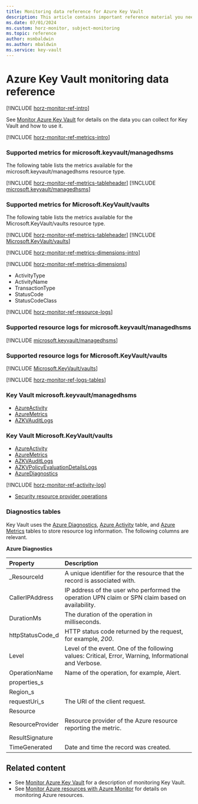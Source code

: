 ```yaml
---
title: Monitoring data reference for Azure Key Vault
description: This article contains important reference material you need when you monitor Azure Key Vault by using Azure Monitor.
ms.date: 07/01/2024
ms.custom: horz-monitor, subject-monitoring
ms.topic: reference
author: msmbaldwin
ms.author: mbaldwin
ms.service: key-vault
---
```

# Azure Key Vault monitoring data reference

[!INCLUDE [horz-monitor-ref-intro](~/reusable-content/ce-skilling/azure/includes/azure-monitor/horizontals/horz-monitor-ref-intro.md)]

See [Monitor Azure Key Vault](monitor-key-vault.md) for details on the data you can collect for Key Vault and how to use it.

[!INCLUDE [horz-monitor-ref-metrics-intro](~/reusable-content/ce-skilling/azure/includes/azure-monitor/horizontals/horz-monitor-ref-metrics-intro.md)]

### Supported metrics for microsoft.keyvault/managedhsms

The following table lists the metrics available for the microsoft.keyvault/managedhsms resource type.

[!INCLUDE [horz-monitor-ref-metrics-tableheader](~/reusable-content/ce-skilling/azure/includes/azure-monitor/horizontals/horz-monitor-ref-metrics-tableheader.md)]
[!INCLUDE [microsoft.keyvault/managedhsms](~/reusable-content/ce-skilling/azure/includes/azure-monitor/reference/metrics/microsoft-keyvault-managedhsms-metrics-include.md)]

### Supported metrics for Microsoft.KeyVault/vaults

The following table lists the metrics available for the Microsoft.KeyVault/vaults resource type.

[!INCLUDE [horz-monitor-ref-metrics-tableheader](~/reusable-content/ce-skilling/azure/includes/azure-monitor/horizontals/horz-monitor-ref-metrics-tableheader.md)]
[!INCLUDE [Microsoft.KeyVault/vaults](~/reusable-content/ce-skilling/azure/includes/azure-monitor/reference/metrics/microsoft-keyvault-vaults-metrics-include.md)]

[!INCLUDE [horz-monitor-ref-metrics-dimensions-intro](~/reusable-content/ce-skilling/azure/includes/azure-monitor/horizontals/horz-monitor-ref-metrics-dimensions-intro.md)]

[!INCLUDE [horz-monitor-ref-metrics-dimensions](~/reusable-content/ce-skilling/azure/includes/azure-monitor/horizontals/horz-monitor-ref-metrics-dimensions.md)]

- ActivityType
- ActivityName
- TransactionType
- StatusCode
- StatusCodeClass

[!INCLUDE [horz-monitor-ref-resource-logs](~/reusable-content/ce-skilling/azure/includes/azure-monitor/horizontals/horz-monitor-ref-resource-logs.md)]

### Supported resource logs for microsoft.keyvault/managedhsms

[!INCLUDE [microsoft.keyvault/managedhsms](~/reusable-content/ce-skilling/azure/includes/azure-monitor/reference/logs/microsoft-keyvault-managedhsms-logs-include.md)]

### Supported resource logs for Microsoft.KeyVault/vaults

[!INCLUDE [Microsoft.KeyVault/vaults](~/reusable-content/ce-skilling/azure/includes/azure-monitor/reference/logs/microsoft-keyvault-vaults-logs-include.md)]

[!INCLUDE [horz-monitor-ref-logs-tables](~/reusable-content/ce-skilling/azure/includes/azure-monitor/horizontals/horz-monitor-ref-logs-tables.md)]

### Key Vault microsoft.keyvault/managedhsms

- [AzureActivity](/azure/azure-monitor/reference/tables/azureactivity#columns)
- [AzureMetrics](/azure/azure-monitor/reference/tables/azuremetrics#columns)
- [AZKVAuditLogs](/azure/azure-monitor/reference/tables/azkvauditlogs#columns)

### Key Vault Microsoft.KeyVault/vaults

- [AzureActivity](/azure/azure-monitor/reference/tables/azureactivity#columns)
- [AzureMetrics](/azure/azure-monitor/reference/tables/azuremetrics#columns)
- [AZKVAuditLogs](/azure/azure-monitor/reference/tables/azkvauditlogs#columns)
- [AZKVPolicyEvaluationDetailsLogs](/azure/azure-monitor/reference/tables/azkvpolicyevaluationdetailslogs#columns)
- [AzureDiagnostics](/azure/azure-monitor/reference/tables/azurediagnostics#columns)

[!INCLUDE [horz-monitor-ref-activity-log](~/reusable-content/ce-skilling/azure/includes/azure-monitor/horizontals/horz-monitor-ref-activity-log.md)]

- [Security resource provider operations](/azure/role-based-access-control/resource-provider-operations#security)

### Diagnostics tables

Key Vault uses the [Azure Diagnostics](/azure/azure-monitor/reference/tables/azurediagnostics), [Azure Activity](/azure/azure-monitor/reference/tables/azureactivity) table, and [Azure Metrics](/azure/azure-monitor/reference/tables/azuremetrics) tables to store resource log information. The following columns are relevant.

**Azure Diagnostics**

| Property | Description |
|:--- |:---|
| _ResourceId | A unique identifier for the resource that the record is associated with. |
| CallerIPAddress | IP address of the user who performed the operation UPN claim or SPN claim based on availability. |
| DurationMs | The duration of the operation in milliseconds. |
| httpStatusCode_d | HTTP status code returned by the request, for example, *200*. |
| Level | Level of the event. One of the following values: Critical, Error, Warning, Informational and Verbose. |
| OperationName | Name of the operation, for example, Alert. |
| properties_s |  |
| Region_s | |
| requestUri_s | The URI of the client request. |
| Resource | |
| ResourceProvider | Resource provider of the Azure resource reporting the metric. |
| ResultSignature | |
| TimeGenerated | Date and time the record was created. |

## Related content

- See [Monitor Azure Key Vault](monitor-key-vault.md) for a description of monitoring Key Vault.
- See [Monitor Azure resources with Azure Monitor](/azure/azure-monitor/essentials/monitor-azure-resource) for details on monitoring Azure resources.
